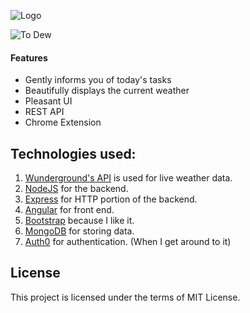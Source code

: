![Logo](http://imgur.com/rPKj5jF.png)

![To Dew](http://i.imgur.com/jgTWO2U.png)

#### Features

 * Gently informs you of today's tasks
 * Beautifully displays the current weather
 * Pleasant UI
 * REST API
 * Chrome Extension


## Technologies used:
1. [Wunderground's API](https://www.wunderground.com/) is used for live weather data.
6. [NodeJS](https://nodejs.org) for the backend.
2. [Express](https://expressjs.com/) for HTTP portion of the backend.
3. [Angular](https://angularjs.org/) for front end.
4. [Bootstrap](http://getbootstrap.com/) because I like it.
5. [MongoDB](https://www.mongodb.com/) for storing data.
6. [Auth0](https://auth0.com/) for authentication. (When I get around to it)

## License
This project is licensed under the terms of MIT License.
